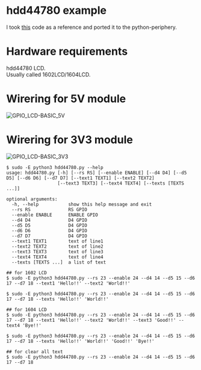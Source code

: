 # hdd44780 example   
I took [this](https://www.raspberrypi-spy.co.uk/2012/07/16x2-lcd-module-control-using-python/) code as a reference and ported it to the python-periphery.   

# Hardware requirements
hdd44780 LCD.   
Usually called 1602LCD/1604LCD.   

# Wirering for 5V module
![GPIO_LCD-BASIC_5V](https://github.com/nopnop2002/python-periphery-example/assets/6020549/525468ae-89e9-445c-ba44-644ffe14958a)

# Wirering for 3V3 module
![GPIO_LCD-BASIC_3V3](https://github.com/nopnop2002/python-periphery-example/assets/6020549/379087b1-9916-46ad-a026-340d9dc16205)


```
$ sudo -E python3 hdd44780.py --help
usage: hdd44780.py [-h] [--rs RS] [--enable ENABLE] [--d4 D4] [--d5 D5] [--d6 D6] [--d7 D7] [--text1 TEXT1] [--text2 TEXT2]
                   [--text3 TEXT3] [--text4 TEXT4] [--texts [TEXTS ...]]

optional arguments:
  -h, --help           show this help message and exit
  --rs RS              RS GPIO
  --enable ENABLE      ENABLE GPIO
  --d4 D4              D4 GPIO
  --d5 D5              D4 GPIO
  --d6 D6              D4 GPIO
  --d7 D7              D4 GPIO
  --text1 TEXT1        text of line1
  --text2 TEXT2        text of line2
  --text3 TEXT3        text of line3
  --text4 TEXT4        text of line4
  --texts [TEXTS ...]  a list of text

## for 1602 LCD
$ sudo -E python3 hdd44780.py --rs 23 --enable 24 --d4 14 --d5 15 --d6 17 --d7 18 --text1 'Hello!!' --text2 'World!!'

$ sudo -E python3 hdd44780.py --rs 23 --enable 24 --d4 14 --d5 15 --d6 17 --d7 18 --texts 'Hello!!' 'World!!'

## for 1604 LCD
$ sudo -E python3 hdd44780.py --rs 23 --enable 24 --d4 14 --d5 15 --d6 17 --d7 18 --text1 'Hello!!' --text2 'World!!' --text3 'Good!!' --text4 'Bye!!'

$ sudo -E python3 hdd44780.py --rs 23 --enable 24 --d4 14 --d5 15 --d6 17 --d7 18 --texts 'Hello!!' 'World!!' 'Good!!' 'Bye!!'

## for clear all text
$ sudo -E python3 hdd44780.py --rs 23 --enable 24 --d4 14 --d5 15 --d6 17 --d7 18
